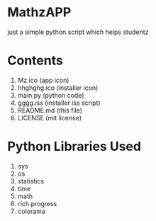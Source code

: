 # MathzAPP
just a simple python script which helps studentz
# Contents
1. Mz.ico (app icon)
2. hhghghg.ico (installer icon)
3. main.py (python code)
4. gggg.iss (installer iss script)
5. README.md (this file)
6. LICENSE (mit license)
# Python Libraries Used
1. sys
2. os
3. statistics
4. time
5. math
6. rich.progress
7. colorama
